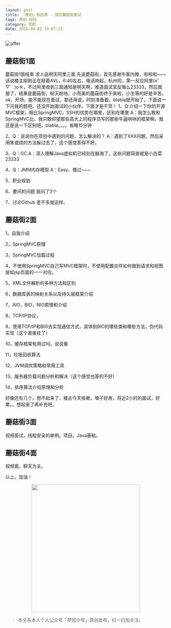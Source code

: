 ```yaml
---
layout: post
title: 『原创』校招季 - 我的蘑菇街面试
tags: 原创 校招
category: 求职
date: 2016-04-02 14:07:23
---
```


![offer](http://7xlkoc.com1.z0.glb.clouddn.com/wp-content/uploads/2016/04/201604020606048.png)

## 蘑菇街1面

蘑菇街1面结束 求人品明天阿里三面
先说蘑菇街，首先感谢牛客内推，啦啦啦~~~
话说楼主刚刚正在敲着AVL，6:40左右，电话响起，杭州的，第一反应阿里(o゜▽゜)o☆，不过阿里收到三面通知是明天啊，难道面试官反悔么23333。然后就接了，结果是蘑菇街，盼天盼地，小而美的蘑菇街终于来啦，小生等的好是辛苦。ok，开场，能不能现在面试，那还用说，时刻准备着。blabla就开始了，下面说一下问我的题吧，还没开始面试的小伙伴，下面才是干货！
1、Q:介绍一下你的开源MVC框架，相比SpringMVC，SSH的优势在哪里，区别在哪里
A：我怎么敢和SpringMVC比，我只敢仰望那些高大上的程序员写的那些牛逼哄哄的框架啊。我还是说一下区别吧，blabla。。。。省略15分钟

2、Q：说说你在项目中遇到的问题，怎么解决的？ 
A：遇到了XXX问题，然后采用笨或绕的方法躲过去了，这个感觉答得不好。

3、Q：GC
 A：深入理解Java虚拟机已经刻在脑海了，这些问题简直就是小白菜23333

4、Q：JMM内存模型 
A：Easy，撸过~~~

5、职业规划

6、要问的问题
我问了3个

7、讨论Github
差不多就这样。

## 蘑菇街2面

1，自我介绍

2，SpringMVC原理

3，SpringMVC加载过程

4，不使用SpringMVC自己写MVC框架时，不使用配置文件如何做到请求和视图层如jsp页面的一一对应。

5，XML文件解析的多种方法和区别

6，数据库表的映射关系以及持久层框架介绍

7，AIO，BIO，NIO原理和介绍

8，TCP/IP协议，

9，使用TCP/IP和BIO去实现通信方式，具体到BIO的哪些类和哪些方法，伪代码实现（这个直接挂了）

10，缓存框架有用过吗，说说看

11，垃圾回收算法

12，JVM调优策略和常用工具

13，服务器负载问题分析和解决（这个感觉也答的不好）

14，排序算法介绍原理和分析

好像还有几个，想不起来了，楼主今天咳嗽，嗓子好疼，将近2小时的面试，好累。。想起来了再补充吧。

## 蘑菇街3面

视频面试，线程安全的单例。项目。Java基础。

## 蘑菇街4面

视频面，聊天为主。

以上。加油！

<div align="center">
<img src="http://rann.cc/assets/img/qrcode-logo.png" width="340" height="400" />
</div>

> 本文系本人个人公众号「梦回少年」原创发布，扫一扫加关注。